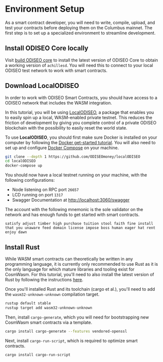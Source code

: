 # Environment Setup

As a smart contract developer, you will need to write, compile, upload, and test your contracts before deploying them on the Columbus mainnet. The first step is to set up a specialized environment to streamline development.

## Install ODISEO Core locally

Visit [build ODISEO core](../../../full-node/run-a-full-ODISEO-node/build-ODISEO-core.md) to install the latest version of ODISEO Core to obtain a working version of `achillesd`. You will need this to connect to your local ODISEO test network to work with smart contracts.

## Download LocalODISEO

In order to work with ODISEO Smart Contracts, you should have access to a ODISEO network that includes the WASM integration.

In this tutorial, you will be using [LocalODISEO](https://github.com/ODISEOmoney/localODISEO), a package that enables you to easily spin up a local, WASM-enabled private testnet. This reduces the friction of development by giving you complete control of a private ODISEO blockchain with the possibility to easily reset the world state.

To use **LocalODISEO**, you should first make sure Docker is installed on your computer by following the [Docker get-started tutorial](https://www.docker.com/get-started). You will also need to set up and configure [Docker Compose](https://docs.docker.com/compose/install/) on your machine.

```sh
git clone --depth 1 https://github.com/ODISEOmoney/localODISEO
cd localODISEO
docker-compose up
```

You should now have a local testnet running on your machine, with the following configurations:

- Node listening on RPC port `26657`
- LCD running on port `1317`
- Swagger Documentation at [http://localhost:3060/swagger](http://localhost:3060/swagger)

The account with the following mnemonic is the sole validator on the network and has enough funds to get started with smart contracts.

```
satisfy adjust timber high purchase tuition stool faith fine install that you unaware feed domain license impose boss human eager hat rent enjoy dawn
```

## Install Rust

While WASM smart contracts can theoretically be written in any programming language, it is currently only recommended to use Rust as it is the only language for which mature libraries and tooling exist for CosmWasm. For this tutorial, you'll need to also install the latest version of Rust by following the instructions [here](https://www.rust-lang.org/tools/install).

Once you'll installed Rust and its toolchain (cargo et al.), you'll need to add the `wasm32-unknown-unknown` compilation target.

```sh
rustup default stable
rustup target add wasm32-unknown-unknown
```

Then, install `cargo-generate`, which you will need for bootstrapping new CosmWasm smart contracts via a template.

```sh
cargo install cargo-generate --features vendored-openssl
```

Next, install `cargo-run-script`, which is required to optimize smart contracts.

```sh
cargo install cargo-run-script
```
